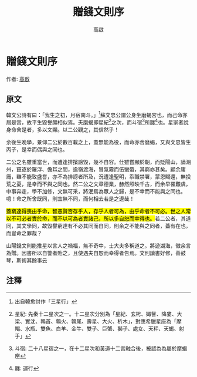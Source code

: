 ﻿---
title: '贈錢文則序'
author: '高啟'
tags: ['小品文']
---

# 贈錢文則序
作者: [高啟](https://zh.wikipedia.org/zh-tw/%E9%AB%98%E5%95%9F)

## 原文
韓文公詩有曰：「我生之初，月宿南斗。」[^1]蘇文忠公謂公身坐磨蝎宮也，而己命亦居是宮，故平生毀譽頗相似焉。夫磨蝎即星紀[^2]之次，而斗宿[^3]所躔[^4]也。星家者說身命舍是者，多以文顯。以二公觀之，其信然乎！

余後生晚學，景仰二公於數百載之上，蓋無能為役，而命亦舍磨蝎，又與文忠皆生丙子，是幸而偶與之同也。

二公之名雖重當世，而遭逢排擯謗毀，幾不自容。仕雖嘗顯於朝，而貶陽山，謫潮州，竄逐於羅浮、儋耳之間，逾嶺渡海，冒氛霧而伍蠻蜃，其窮亦甚矣。顧余庸庸，雖不能致盛譽，亦不為排謗者所及，況遭逢聖明，忝職禁署，蒙恩賜還，無投荒之憂，是幸而不與之同也。然二公之文章德業，赫然照映千古，而余早罹艱虞，中事奔走，學不加修，文無可采，將泯焉為眾人之歸，是不幸而不能與之同也。噫！命之所舍既同，則宜無不同，而何相去若是之遼哉！

<mark>蓋窮達得喪由乎命，智愚賢否存乎人，存乎人者可為，由乎命者不可必。世之人常以不可必者責於命，而不以可為者責諸己，所以多自恕而幸得也。</mark>若二公者，其道同，其文學同，故毀譽窮達有不必其同而自同，則余之不能與之同者，蓋有在也，而豈命之罪哉？

山陽錢文則能推星以言人之禍福，無不奇中，士大夫多稱道之。將遊湖海，徵余言為贈。因書所以自警者貽之，且使遇夫自恕而幸得者告焉。文則讀書好修，善鼓琴，斯術其餘事云 

## 注釋
[^1]: 出自韓愈討作「三星行」
[^2]: 星紀: 先秦十二星次之一。十二星次分別為「星紀、玄枵、娵訾、降婁、大梁、實沈、鶉首、鶉火、鶉尾、壽星、大火、析木」，對應希臘星座為「摩羯、水瓶、雙魚、白羊、金牛、雙子、巨蟹、獅子、處女、天秤、天蝎、射手」
[^3]: 斗宿: 二十八星宿之一，在十二星次和黃道十二宮融合後，被認為為屬於摩蝎座
[^4]: 躔: 運行
